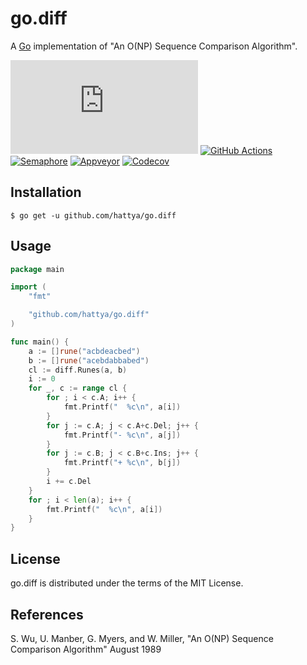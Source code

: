 # go.diff

A [Go](https://golang.org/) implementation of "An O(NP) Sequence Comparison Algorithm".

[![pkg.go.dev](https://pkg.go.dev/badge/github.com/hattya/go.diff)](https://pkg.go.dev/github.com/hattya/go.diff)
[![GitHub Actions](https://github.com/hattya/go.diff/workflows/CI/badge.svg)](https://github.com/hattya/go.diff/actions?query=workflow:CI)
[![Semaphore](https://semaphoreci.com/api/v1/hattya/go-diff/branches/master/badge.svg)](https://semaphoreci.com/hattya/go-diff)
[![Appveyor](https://ci.appveyor.com/api/projects/status/ryyeqn70w488ac8f/branch/master?svg=true)](https://ci.appveyor.com/project/hattya/go-diff)
[![Codecov](https://codecov.io/gh/hattya/go.diff/branch/master/graph/badge.svg)](https://codecov.io/gh/hattya/go.diff)


## Installation

```console
$ go get -u github.com/hattya/go.diff
```


## Usage

```go
package main

import (
	"fmt"

	"github.com/hattya/go.diff"
)

func main() {
	a := []rune("acbdeacbed")
	b := []rune("acebdabbabed")
	cl := diff.Runes(a, b)
	i := 0
	for _, c := range cl {
		for ; i < c.A; i++ {
			fmt.Printf("  %c\n", a[i])
		}
		for j := c.A; j < c.A+c.Del; j++ {
			fmt.Printf("- %c\n", a[j])
		}
		for j := c.B; j < c.B+c.Ins; j++ {
			fmt.Printf("+ %c\n", b[j])
		}
		i += c.Del
	}
	for ; i < len(a); i++ {
		fmt.Printf("  %c\n", a[i])
	}
}
```


## License

go.diff is distributed under the terms of the MIT License.


## References

S. Wu, U. Manber, G. Myers, and W. Miller, "An O(NP) Sequence Comparison Algorithm" August 1989
